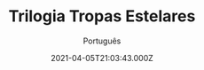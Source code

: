 ---
id: '317e8369-31f3-4704-a8fb-db3eb8455d48'
type: 'movie' # Filme, Série, Anime
title: "Trilogia Tropas Estelares"
synopsis: ["O Coronel Johnny Rico (Casper Van Dien) está de volta para liderar sua equipe numa missão secreta de resgate de uma tripulação perdida no remoto planeta OM-1. Enfrentando os insetos, tanto novos quanto antigos, a nova “Marauder” uma tecnologia de armas de última geração – pode ser sua única esperança contra um traidor que está operando dentro da própria Federação. Enquanto a Capitã Lola Beck (Jolene Blalock) e o resto da tripulação lutam para sobreviver em condições extremas, começam a perceber que há algo errado, muito errado em OM-1. Desta vez, os insetos possuem uma arma secreta que pode destruir a humanidade. Venha participar desta eletrizante aventura intergaláctica.",
]
originalTitle: "Starship Troopers 3: Marauder"
date: '2021-04-05T21:03:43.000Z'
update: '2021-04-05T21:03:43.000Z'
releaseDate: '2008-07-19T03:00:00.000Z'
imdb:
  rating: '4.3' # 8.5
  id: '' # tt0470752
duration: '1h 45m'
trailer:
  urls: [
    't27vkEhEsfY',
  ]
tags: ['1080p']
genre: ['Ação', 'Aventura'] #
quality: 'BluRay' # BluRay, WEB-DL, HDTV, WEB-DL4K, WEB-DLe
format: 'Mkv' # MKV, MP4, TS
audio: 'Português, Inglês' # Dublado, Legendado, Dual Audio, Dub & Leg
subtitle: 'Português' # Português, inglês,
size: '7.41 GB' # 4.8 GB
audioQuality: 10
videoQuality: 10
directors: []
#  - name: 'Lana Wachowski'
#    image: ''
#  - name: 'Lilly Wachowski'
#    image: ''
cast: []
#  - name: 'Keanu Reeves'
#    image: ''
#    characterName: 'Neo'
writers: []
#  - name: ''
#    image: ''
maturityRating:
  age: '' # L , 10, 12, 14, 16, 18
  topics: [''] # Violence, Illegal drugs, Inappropriate Language, Legal Drugs, Sexual Content, Extreme Violence
###########################################
download:
  
  - url: 'magnet:?xt=urn:btih:4FC6F50721FC80715E3047BAA252D4B261DBD260&dn=Tropas%20Estelares%20-%20Trilogia%201997-2008%20%281080p%29%20LAPUMiA&tr=udp%3a%2f%2ftracker.openbittorrent.com%3a80%2fannounce&tr=udp%3a%2f%2ftracker.opentrackr.org%3a1337%2fannounce&tr=udp%3a%2f%2ftracker.openbittorrent.com%3a80%2fannounce&tr=udp%3a%2f%2ftracker.opentrackr.org%3a1337%2fannounce&tr=udp%3a%2f%2ftracker.openbittorrent.com%3a80%2fannounce&tr=udp%3a%2f%2ftracker.opentrackr.org%3a1337%2fannounce&tr=udp%3a%2f%2ftracker.trackerfix.com%3a82%2fannounce&tr=udp%3a%2f%2ftracker.coppersurfer.tk%3a6969%2fannounce&tr=udp%3a%2f%2ftracker.leechers-paradise.org%3a6969%2fannounce&tr=udp%3a%2f%2feddie4.nl%3a6969%2fannounce&tr=udp%3a%2f%2fp4p.arenabg.com%3a1337%2fannounce&tr=udp%3a%2f%2fexplodie.org%3a6969%2fannounce&tr=udp%3a%2f%2fzer0day.ch%3a1337%2fannounce'
    resolution: '1080p' # 720p, 1080p, 4K,
    audio: 'Dual Áudio' # Dublado, Legendado, Dual Audio
    size: '' # 4.8 GB
    quality: '' # BluRay, WEB-DL
    format: '' # MKV
images:
  cover: '/assets/movies/tropas-estelares-3-marauder.jpg'
  background: '/assets/movies/'
---